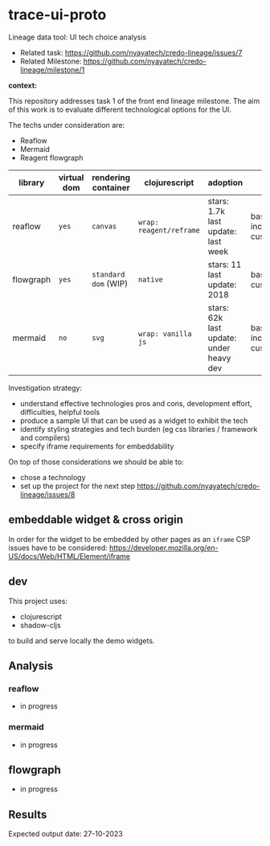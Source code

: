 # trace-ui-proto
Lineage data tool: UI tech choice analysis
* Related task: https://github.com/nyayatech/credo-lineage/issues/7 
* Related Milestone: https://github.com/nyayatech/credo-lineage/milestone/1

**context:**

This repository addresses task 1 of the front end lineage milestone. The aim of this work is to evaluate different technological options for the UI.

The techs under consideration are: 

- Reaflow 
- Mermaid
- Reagent flowgraph 

| library   | virtual dom | rendering container  | clojurescript           | adoption                                     | style                        | relevant features                                 | data structure |
| --------- | ----------- | -------------------- | ----------------------- | -------------------------------------------- | ---------------------------- | ------------------------------------------------- | -------------- |
| reaflow   | `yes`       | `canvas`             | `wrap: reagent/reframe` | stars: 1.7k<br />last update: last week      | basic included, customizable | - rich set of interactions<br />- component hooks | flattened      |
| flowgraph | `yes`       | `standard dom` (WIP) | `native`                | stars: 11<br />last update: 2018             | basic, customizable          | - reagent handlers                                | nested         |
| mermaid   | `no`        | `svg`                | `wrap: vanilla js`      | stars: 62k<br />last update: under heavy dev | basic included, customizable | - static callbacks <br />- dom events             | DSL, flattened |

Investigation strategy:

- understand effective technologies pros and cons, development effort, difficulties, helpful tools  
- produce a sample UI that can be used as a widget to exhibit the tech
- identify styling strategies and tech burden (eg css libraries / framework and compilers)  
- specify iframe requirements for embeddability 

On top of those considerations we should be able to:

- chose a technology
- set up the project for the next step https://github.com/nyayatech/credo-lineage/issues/8  

## embeddable widget & cross origin 

In order for the widget to be embedded by other pages as an `iframe` CSP issues have to be considered: https://developer.mozilla.org/en-US/docs/Web/HTML/Element/iframe

## dev

This project uses:

- clojurescript 
- shadow-cljs 

to build and serve locally the demo widgets.



## Analysis

### reaflow

- in progress

### mermaid

- in progress

## flowgraph

- in progress

## Results
Expected output date: 27-10-2023




